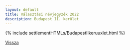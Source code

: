 ```yaml
---
layout: default
title: Választási névjegyzék 2022
description: Budapest II. kerület
---
```


{% include settlementHTMLs/BudapestIIkeruuxlet.html %}

[Vissza](../)